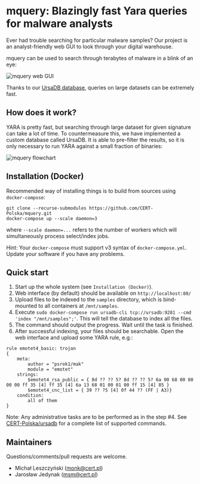 # mquery: Blazingly fast Yara queries for malware analysts

Ever had trouble searching for particular malware samples? Our project is an analyst-friendly web GUI to look through your digital warehouse.

mquery can be used to search through terabytes of malware in a blink of an eye:

![mquery web GUI](docs/mquery-web-ui.gif?raw=1)

Thanks to our [UrsaDB database](https://github.com/CERT-Polska/ursadb), queries on large datasets can be extremely fast.


## How does it work?

YARA is pretty fast, but searching through large dataset for given signature can take a lot of time. To countermeasure this, we have implemented a custom database called UrsaDB. It is able to pre-filter the results, so it is only necessary to run YARA against a small fraction of binaries:

![mquery flowchart](docs/mquery-flowchart.png?raw=1)


## Installation (Docker)

Recommended way of installing things is to build from sources using `docker-compose`:

```
git clone --recurse-submodules https://github.com/CERT-Polska/mquery.git
docker-compose up --scale daemon=3
```

where `--scale daemon=...` refers to the number of workers which will simultaneously process select/index jobs.

Hint: Your `docker-compose` must support v3 syntax of `docker-compose.yml`. Update your software if you have any problems.


## Quick start

1. Start up the whole system (see `Installation (Docker)`).
2. Web interface (by default) should be available on `http://localhost:80/`
3. Upload files to be indexed to the `samples` directory, which is bind-mounted to all containers at `/mnt/samples`.
4. Execute `sudo docker-compose run ursadb-cli tcp://ursadb:9281 --cmd 'index "/mnt/samples";'`. This will tell the database to index all the files.
5. The command should output the progress. Wait until the task is finished.
6. After successful indexing, your files should be searchable. Open the web interface and upload some YARA rule, e.g.:

```
rule emotet4_basic: trojan
{
    meta:
        author = "psrok1/mak"
        module = "emotet"
    strings:
        $emotet4_rsa_public = { 8d ?? ?? 5? 8d ?? ?? 5? 6a 00 68 00 80 00 00 ff 35 [4] ff 35 [4] 6a 13 68 01 00 01 00 ff 15 [4] 85 }
        $emotet4_cnc_list = { 39 ?? ?5 [4] 0f 44 ?? (FF | A3)}
    condition:
        all of them
}
```

Note: Any administrative tasks are to be performed as in the step #4. See [CERT-Polska/ursadb](https://github.com/CERT-Polska/ursadb#queries) for a complete list of supported commands.


## Maintainers

Questions/comments/pull requests are welcome.

* Michał Leszczyński (monk@cert.pl)
* Jarosław Jedynak (msm@cert.pl)
